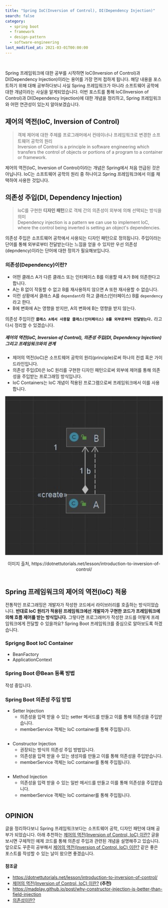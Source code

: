 ```yaml
---
title: "Spring IoC(Inversion of Control), DI(Dependency Injection)"
search: false
category:
  - spring boot
  - framework
  - design-pattern
  - software-engineering
last_modified_at: 2021-03-01T00:00:00
---
```


<br>

Spring 프레임워크에 대한 공부를 시작하면 IoC(Inversion of Control)과 DI(Dependency Injection)이라는 용어를 가장 먼저 접하게 됩니다. 
해당 내용을 포스트하기 위해 대해 공부하다보니 사실 Spring 프레임워크가 아니라 소프트웨어 공학에 대한 개념이라는 사실을 알게되었습니다. 
이번 포스트를 통해 IoC(Inversion of Control)과 DI(Dependency Injection)에 대한 개념을 정리하고, Spring 프레임워크와 어떤 연관성이 있는지 알아보겠습니다.

## 제어의 역전(IoC, Inversion of Control)

> 객체 제어에 대한 주체를 프로그래머에서 컨테이너나 프레임워크로 변경한 소프트웨어 공학의 원리<br>
> Inversion of Control is a principle in software engineering which transfers the control of objects or portions of a program to a container or framework.

제어의 역전(IoC, Inversion of Control)이라는 개념은 Spring에서 처음 언급된 것은 아닙니다. 
IoC는 소프트웨어 공학의 원리 중 하나이고 Spring 프레임워크에서 이를 채택하여 사용한 것입니다. 

## 의존성 주입(DI, Dependency Injection)

> IoC를 구현한 **디자인 패턴**으로 객체 간의 의존성이 외부에 의해 선택되는 방식을 의미<br>
> Dependency injection is a pattern we can use to implement IoC, where the control being inverted is setting an object's dependencies.

의존성 주입은 소프트웨어 공학에서 사용되는 디자인 패턴으로 정의됩니다. 
주입이라는 단어를 통해 외부로부터 전달받는다는 느낌을 얻을 수 있지만 우선 의존성(depndency)이라는 단어에 대한 정의가 필요해보입니다.

### 의존성(Dependency)이란?
- 어떤 클래스 A가 다른 클래스 또는 인터페이스 B를 이용할 때 A가 B에 의존한다고 합니다.
- A는 B 없이 작동할 수 없고 B를 재사용하지 않으면 A 또한 재사용할 수 없습니다.
- 이런 상황에서 클래스 A를 `dependant`라 하고 클래스(인터페이스) B를 `dependency`라고 한다.
- B에 변화에 A는 영향을 받지만, A의 변화에 B는 영향을 받지 않는다.

의존성 주입이란 **`클래스 A에서 사용할 클래스(인터페이스) B를 외부로부터 전달받는다.`** 라고 다시 정리할 수 있겠습니다. 

##### 제어의 역전(IoC, Inversion of Control), 의존성 주입(DI, Dependency Injection) 그리고 프레임워크와의 관계
- 제어의 역전(IoC)은 소프트웨어 공학의 원리(principle)로써 하나의 컨셉 혹은 가이드라인입니다.
- 의존성 주입(DI)은 IoC 원리를 구현한 디자인 패턴으로써 외부에 제어를 통해 의존성을 주입받는 프로그래밍 방식입니다. 
- IoC Containers는 IoC 개념이 적용된 프로그램으로써 프레임워크에서 이를 사용합니다.
<p align="center"><img src="/images/spring-ioc-di-1.JPG" width="800"></p>
<center>이미지 출처, https://dotnettutorials.net/lesson/introduction-to-inversion-of-control/</center><br>

## Spring 프레임워크의 제어의 역전(IoC) 적용
전통적인 프로그래밍은 개발자가 작성한 코드에서 라이브러리를 호출하는 방식이었습니다. 
**반대로 IoC 원리가 적용된 프레임워크에선 개발자가 구현한 코드가 프레임워크에 의해 흐름 제어를 받는 방식입니다.** 
그렇다면 프로그래머가 작성한 코드를 어떻게 프레임워크에게 전달할 수 있을까요? 
Spring Boot 프레임워크를 중심으로 알아보도록 하겠습니다. 

### Sprigng Boot IoC Container
- BeanFactory
- ApplicationContext

### Spring Boot @Bean 등록 방법
작성 중입니다.

### Spring Boot 의존성 주입 방법
- Setter Injection
  - 의존성을 입력 받을 수 있는 setter 메서드를 만들고 이를 통해 의존성을 주입받습니다.
  - memberService 객체는 IoC container를 통해 주입됩니다.

```java
```

- Constructor Injection
  - 권장되는 방식의 의존성 주입 방법입니다. 
  - 의존성을 입력 받을 수 있는 생성자를 만들고 이를 통해 의존성을 주입받습니다.
  - memberService 객체는 IoC container를 통해 주입됩니다.

```java
```

- Method Injection
  - 의존성을 입력 받을 수 있는 일반 메서드를 만들고 이를 통해 의존성을 주입받습니다.
  - memberService 객체는 IoC container를 통해 주입됩니다.

```java
```

## OPINION
글을 정리하다보니 Spring 프레임워크보다는 소프트웨어 공학, 디자인 패턴에 대해 공부가 되었습니다. 
아래 추천하는 [제어의 역전(Inversion of Control, IoC) 이란?][IoC-blogLink] 글을 보시면 구체적인 예제 코드를 통해 의존성 주입과 관련된 개념을 설명해주고 있습니다. 
앞으로도 꾸준히 공부해서 [제어의 역전(Inversion of Control, IoC) 이란?][IoC-blogLink] 같은 좋은 포스트를 작성할 수 있는 날이 왔으면 좋겠습니다. 

#### 참조글
- <https://dotnettutorials.net/lesson/introduction-to-inversion-of-control/>
- [제어의 역전(Inversion of Control, IoC) 이란?][IoC-blogLink] **(추천)**
- <https://madplay.github.io/post/why-constructor-injection-is-better-than-field-injection>
- [의존성이란?][dependency-blogLink]

[IoC-blogLink]: https://develogs.tistory.com/19
[dependency-blogLink]: https://velog.io/@huttels/%EC%9D%98%EC%A1%B4%EC%84%B1%EC%9D%B4%EB%9E%80